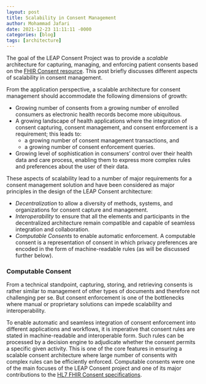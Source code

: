 ```yaml
---
layout: post
title: Scalability in Consent Management    
author: Mohammad Jafari
date: 2021-12-23 11:11:11 -0000
categories: [blog]
tags: [architecture]
---
```


The goal of the LEAP Consent Project was to provide a _scalable_ architecture for capturing, managing, and enforcing patient consents based on the [FHIR Consent resource](https://www.hl7.org/fhir/consent.html). This post briefly discusses different aspects of scalability in consent management.

From the application perspective, a scalable architecture for consent management should accommodate the following dimensions of growth:

-	Growing number of consents from a growing number of enrolled consumers as electronic health records become more ubiquitous.
-	A growing landscape of health applications where the integration of consent capturing, consent management, and consent enforcement is a requirement; this leads to: 
	- a growing number of consent management transactions, and
	- a growing number of consent enforcement queries.
-	Growing level of sophistication in consumers’ control over their health data and care process, enabling them to express more complex rules and preferences about the user of their data.

These aspects of scalability lead to a number of major requirements for a consent management solution and have been considered as major principles in the design of the LEAP Consent architecture:

-	_Decentralization_ to allow a diversity of methods, systems, and organizations for consent capture and management.
-	_Interoperability_ to ensure that all the elements and participants in the decentralized architecture remain compatible and capable of seamless integration and collaboration.
-	_Computable Consents_ to enable automatic enforcement. A computable consent is a representation of consent in which privacy preferences are encoded in the form of machine-readable rules (as will be discussed further below).

### Computable Consent
From a technical standpoint, capturing, storing, and retrieving consents is rather similar to management of other types of documents and therefore not challenging per se. But consent enforcement is one of the bottlenecks where manual or proprietary solutions can impede scalability and interoperability.
 
To enable automatic and seamless integration of consent enforcement into different applications and workflows, it is imperative that consent rules are stated in machine-readable and interoperable form. Such rules can be processed by a decision engine to adjudicate whether the consent permits a specific given activity. This is one of the core features in ensuring a scalable consent architecture where large number of consents with complex rules can be efficiently enforced. Computable consents were one of the main focuses of the LEAP Consent project and one of its major contributions to the [HL7 FHIR Consent specifications](http://build.fhir.org/consent.html#6.2.1.1).
